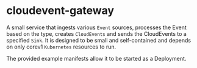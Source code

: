 # cloudevent-gateway

A small service that ingests various `Event` sources, processes the Event based on the type, creates `CloudEvents` and sends the CloudEvents to a specified `Sink`. It is designed to be small and self-contained and depends on only corev1 `Kubernetes` resources to run.

The provided example manifests allow it to be started as a Deployment.
